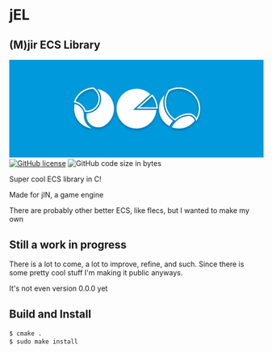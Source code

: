# jEL
## (M)jir ECS Library

![](jel_banner_official.png)
[![GitHub license](https://img.shields.io/github/license/MisterMjir/jEL)](https://github.com/MisterMjir/jEL/blob/master/LICENSE)
![GitHub code size in bytes](https://img.shields.io/github/languages/code-size/MisterMjir/jEL)

Super cool ECS library in C!

Made for jIN, a game engine

There are probably other better ECS, like flecs, but I wanted to make my own

## Still a work in progress
There is a lot to come, a lot to improve, refine, and such.
Since there is some pretty cool stuff I'm making it public anyways.

It's not even version 0.0.0 yet

## Build and Install

```
$ cmake .
$ sudo make install
```

